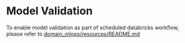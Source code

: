 # Model Validation
To enable model validation as part of scheduled databricks workflow, please refer to [domain_mlops/resources/README.md](../resources/README.md)

